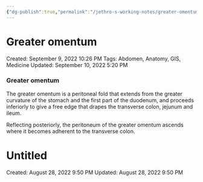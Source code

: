 ```yaml
---
{"dg-publish":true,"permalink":"/jethro-s-working-notes/greater-omentum/","dgPassFrontmatter":true}
---
```



# Greater omentum

Created: September 9, 2022 10:26 PM
Tags: Abdomen, Anatomy, GIS, Medicine
Updated: September 10, 2022 5:20 PM

### Greater omentum

The greater omentum is a peritoneal fold that extends from the greater curvature of the stomach and the first part of the duodenum, and proceeds inferiorly to give a free edge that drapes the transverse colon, jejunum and ileum. 

Reflecting posteriorly, the peritoneum of the greater omentum ascends where it becomes adherent to the transverse colon.


<div class="transclusion internal-embed is-loaded"><div class="markdown-embed">





# Untitled

Created: August 28, 2022 9:50 PM
Updated: August 28, 2022 9:50 PM

</div></div>
